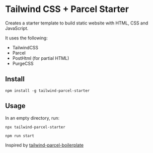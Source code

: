 # Tailwind CSS + Parcel Starter

Creates a starter template to build static website with HTML, CSS and JavaScript.

It uses the following:

- TailwindCSS
- Parcel
- PostHtml (for partial HTML)
- PurgeCSS

## Install

```
npm install -g tailwind-parcel-starter
```

## Usage 

In an empty directory, run:
```
npx tailwind-parcel-starter
```

```
npm run start
```



Inspired by [tailwind-parcel-boilerplate](https://github.com/didiercatz/tailwindcss-parcel-boilerplate)